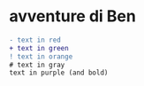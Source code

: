 # avventure di Ben
```diff
- text in red
+ text in green
! text in orange
# text in gray
text in purple (and bold)
```
